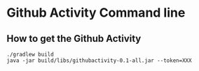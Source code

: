 # Github Activity Command line

## How to get the Github Activity

```
./gradlew build
java -jar build/libs/githubactivity-0.1-all.jar --token=XXX
```
